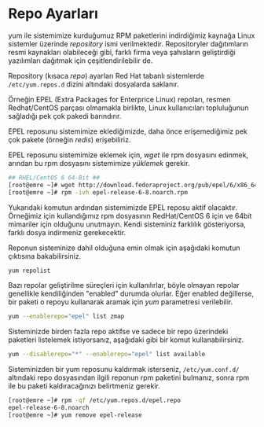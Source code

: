 # Repo Ayarları

yum ile sistemimize kurduğumuz RPM paketlerini indirdiğimiz kaynağa Linux sistemler üzerinde *repository* ismi verilmektedir. Repositoryler dağıtımların resmi kaynakları olabileceği gibi, farklı firma veya şahısların geliştirdiği yazılımları dağıtmak için çeşitlendirilebilir de.

Repository (kısaca *repo*) ayarları Red Hat tabanlı sistemlerde ```/etc/yum.repos.d``` dizini altındaki dosyalarda saklanır.

Örneğin EPEL (Extra Packages for Enterprice Linux) repoları, resmen Redhat/CentOS parçası olmamakla birlikte, Linux kullanıcıları topluluğunun sağladığı pek çok pakedi barındırır.

EPEL reposunu sistemimize eklediğimizde, daha önce erişemediğimiz pek çok pakete (örneğin *redis*) erişebiliriz.

EPEL reposunu sistemimize eklemek için, *wget* ile rpm dosyasını edinmek, arından bu rpm dosyasını sistemimize *yüklemek* gerekir.

```bash
## RHEL/CentOS 6 64-Bit ##
[root@emre ~]# wget http://download.fedoraproject.org/pub/epel/6/x86_64/epel-release-6-8.noarch.rpm
[root@emre ~]# rpm -ivh epel-release-6-8.noarch.rpm
```

Yukarıdaki komutun ardından sistemimizde EPEL reposu aktif olacaktır. Örneğimiz için kullandığımız rpm dosyasının RedHat/CentOS 6 için ve 64bit mimariler için olduğunu unutmayın. Kendi sisteminiz farklılık gösteriyorsa, farklı dosya indirmeniz gerekecektir.

Reponun sisteminize dahil olduğuna emin olmak için aşağıdaki komutun çıktısına bakabilirsiniz.

```bash
yum repolist
```

Bazı repolar geliştirilme süreçleri için kullanılırlar, böyle olmayan repolar genellikle kendiliğinden "enabled" durumda olurlar. Eğer enabled değillerse, bir paketi o repoyu kullanarak aramak için *yum* parametresi verilebilir.

```bash
yum --enablerepo="epel" list zmap
```

Sisteminizde birden fazla repo aktifse ve sadece bir repo üzerindeki paketleri listelemek istiyorsanız, aşağıdaki gibi bir komut kullanabilirsiniz.

```bash
yum --disablerepo="*" --enablerepo="epel" list available
```

Sisteminizden bir yum reposunu kaldırmak isterseniz, ```/etc/yum.conf.d/``` altındaki repo dosyasından ilgili reponun rpm paketini bulmanız, sonra rpm ile bu paketi kaldıracağınızı belirtmeniz gerekir.

```bash
[root@emre ~]# rpm -qf /etc/yum.repos.d/epel.repo
epel-release-6-8.noarch
[root@emre ~]# yum remove epel-release
```

